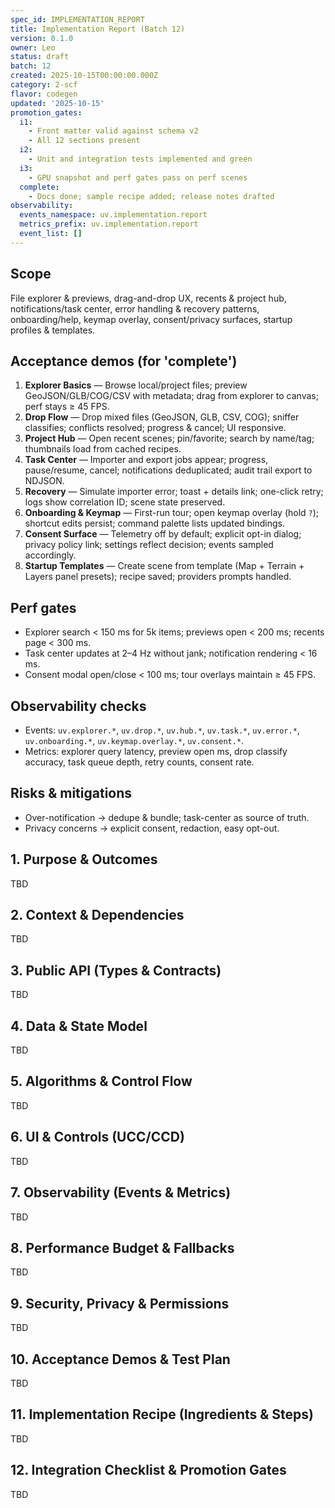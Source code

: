 ```yaml
---
spec_id: IMPLEMENTATION_REPORT
title: Implementation Report (Batch 12)
version: 0.1.0
owner: Leo
status: draft
batch: 12
created: 2025-10-15T00:00:00.000Z
category: 2-scf
flavor: codegen
updated: '2025-10-15'
promotion_gates:
  i1:
    - Front matter valid against schema v2
    - All 12 sections present
  i2:
    - Unit and integration tests implemented and green
  i3:
    - GPU snapshot and perf gates pass on perf scenes
  complete:
    - Docs done; sample recipe added; release notes drafted
observability:
  events_namespace: uv.implementation.report
  metrics_prefix: uv.implementation.report
  event_list: []
---
```


## Scope
File explorer & previews, drag-and-drop UX, recents & project hub, notifications/task center,
error handling & recovery patterns, onboarding/help, keymap overlay, consent/privacy surfaces,
startup profiles & templates.

## Acceptance demos (for 'complete')
1. **Explorer Basics** — Browse local/project files; preview GeoJSON/GLB/COG/CSV with metadata; drag from explorer to canvas; perf stays ≥ 45 FPS.
2. **Drop Flow** — Drop mixed files (GeoJSON, GLB, CSV, COG); sniffer classifies; conflicts resolved; progress & cancel; UI responsive.
3. **Project Hub** — Open recent scenes; pin/favorite; search by name/tag; thumbnails load from cached recipes.
4. **Task Center** — Importer and export jobs appear; progress, pause/resume, cancel; notifications deduplicated; audit trail export to NDJSON.
5. **Recovery** — Simulate importer error; toast + details link; one-click retry; logs show correlation ID; scene state preserved.
6. **Onboarding & Keymap** — First-run tour; open keymap overlay (hold `?`); shortcut edits persist; command palette lists updated bindings.
7. **Consent Surface** — Telemetry off by default; explicit opt-in dialog; privacy policy link; settings reflect decision; events sampled accordingly.
8. **Startup Templates** — Create scene from template (Map + Terrain + Layers panel presets); recipe saved; providers prompts handled.

## Perf gates
- Explorer search < 150 ms for 5k items; previews open < 200 ms; recents page < 300 ms.
- Task center updates at 2–4 Hz without jank; notification rendering < 16 ms.
- Consent modal open/close < 100 ms; tour overlays maintain ≥ 45 FPS.

## Observability checks
- Events: `uv.explorer.*`, `uv.drop.*`, `uv.hub.*`, `uv.task.*`, `uv.error.*`, `uv.onboarding.*`, `uv.keymap.overlay.*`, `uv.consent.*`.
- Metrics: explorer query latency, preview open ms, drop classify accuracy, task queue depth, retry counts, consent rate.

## Risks & mitigations
- Over-notification → dedupe & bundle; task-center as source of truth.
- Privacy concerns → explicit consent, redaction, easy opt-out.

## 1. Purpose & Outcomes
TBD


## 2. Context & Dependencies
TBD


## 3. Public API (Types & Contracts)
TBD


## 4. Data & State Model
TBD


## 5. Algorithms & Control Flow
TBD


## 6. UI & Controls (UCC/CCD)
TBD


## 7. Observability (Events & Metrics)
TBD


## 8. Performance Budget & Fallbacks
TBD


## 9. Security, Privacy & Permissions
TBD


## 10. Acceptance Demos & Test Plan
TBD


## 11. Implementation Recipe (Ingredients & Steps)
TBD


## 12. Integration Checklist & Promotion Gates
TBD
